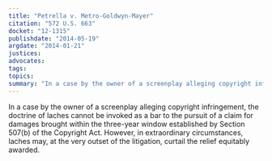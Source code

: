 ```yaml
---
title: "Petrella v. Metro-Goldwyn-Mayer"
citation: "572 U.S. 663"
docket: "12-1315"
publishdate: "2014-05-19"
argdate: "2014-01-21"
justices:
advocates:
tags:
topics:
summary: "In a case by the owner of a screenplay alleging copyright infringement, the doctrine of laches cannot be invoked as a bar to the pursuit of a claim for damages brought within the three-year window established by Section 507(b) of the Copyright Act. However, in extraordinary circumstances, laches may, at the very outset of the litigation, curtail the relief equitably awarded."
---
```

In a case by the owner of a screenplay alleging copyright infringement, the doctrine of laches cannot be invoked as a bar to the pursuit of a claim for damages brought within the three-year window established by Section 507(b) of the Copyright Act. However, in extraordinary circumstances, laches may, at the very outset of the litigation, curtail the relief equitably awarded.

